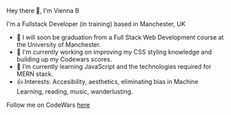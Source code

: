 Hey there 👋, I'm Vienna B

I'm a Fullstack Developer (in training) based in Manchester, UK


* 🏢 I will soon be graduation from a Full Stack Web Development course at the University of Manchester.
* 🔭 I'm currently working on improving my CSS styling knowledge and building up my Codewars scores.
* 🌱 I’m currently learning JavaScript and the technologies required for MERN stack.
* 👍 Interests: Accesibility, aesthetics, eliminating bias in Machine Learning, reading, music, wanderlusting. 

Follow me on CodeWars [here](https://www.codewars.com/users/ViennaBorowska "Vienna's Codewars Profile")

